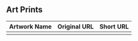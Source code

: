 ## Art Prints

| Artwork Name | Original URL | Short URL |
|--------------|--------------|-----------|
|  |  |  |
